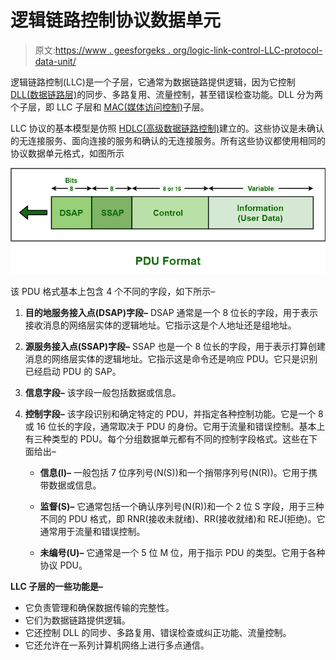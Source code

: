 # 逻辑链路控制协议数据单元

> 原文:[https://www . geesforgeks . org/logic-link-control-LLC-protocol-data-unit/](https://www.geeksforgeeks.org/logical-link-control-llc-protocol-data-unit/)

逻辑链路控制(LLC)是一个子层，它通常为数据链路提供逻辑，因为它控制 [DLL(数据链路层)](https://www.geeksforgeeks.org/data-link-layer-in-osi-model/)的同步、多路复用、流量控制，甚至错误检查功能。DLL 分为两个子层，即 LLC 子层和 [MAC(媒体访问控制)](https://www.geeksforgeeks.org/mac-full-form/)子层。

LLC 协议的基本模型是仿照 [HDLC(高级数据链路控制)](https://www.geeksforgeeks.org/basic-frame-structure-of-hdlc/)建立的。这些协议是未确认的无连接服务、面向连接的服务和确认的无连接服务。所有这些协议都使用相同的协议数据单元格式，如图所示

![](img/a92d70438820f5a3cdfe16043dd06b0e.png)

该 PDU 格式基本上包含 4 个不同的字段，如下所示–

1.  **目的地服务接入点(DSAP)字段–**
    DSAP 通常是一个 8 位长的字段，用于表示接收消息的网络层实体的逻辑地址。它指示这是个人地址还是组地址。

2.  **源服务接入点(SSAP)字段–**
    SSAP 也是一个 8 位长的字段，用于表示打算创建消息的网络层实体的逻辑地址。它指示这是命令还是响应 PDU。它只是识别已经启动 PDU 的 SAP。

3.  **信息字段–**
    该字段一般包括数据或信息。

4.  **控制字段–**
    该字段识别和确定特定的 PDU，并指定各种控制功能。它是一个 8 或 16 位长的字段，通常取决于 PDU 的身份。它用于流量和错误控制。基本上有三种类型的 PDU。每个分组数据单元都有不同的控制字段格式。这些在下面给出–
    *   **信息(I)–**
        一般包括 7 位序列号(N(S))和一个捎带序列号(N(R))。它用于携带数据或信息。

    *   **监督(S)–**
        它通常包括一个确认序列号(N(R))和一个 2 位 S 字段，用于三种不同的 PDU 格式，即 RNR(接收未就绪)、RR(接收就绪)和 REJ(拒绝)。它通常用于流量和错误控制。

    *   **未编号(U)–**
        它通常是一个 5 位 M 位，用于指示 PDU 的类型。它用于各种协议 PDU。

**LLC 子层的一些功能是–**

*   它负责管理和确保数据传输的完整性。
*   它们为数据链路提供逻辑。
*   它还控制 DLL 的同步、多路复用、错误检查或纠正功能、流量控制。
*   它还允许在一系列计算机网络上进行多点通信。